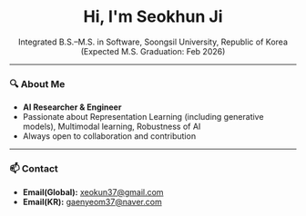 <div align="center">

# Hi, I'm Seokhun Ji  
Integrated B.S.–M.S. in Software, Soongsil University, Republic of Korea
<br>
(Expected M.S. Graduation: Feb 2026)

</div>

---

### 🔍 About Me
- **AI Researcher & Engineer**
- Passionate about Representation Learning (including generative models), Multimodal learning, Robustness of AI
- Always open to collaboration and contribution

---

### 📫 Contact

- **Email(Global):** xeokun37@gmail.com
- **Email(KR):** gaenyeom37@naver.com

